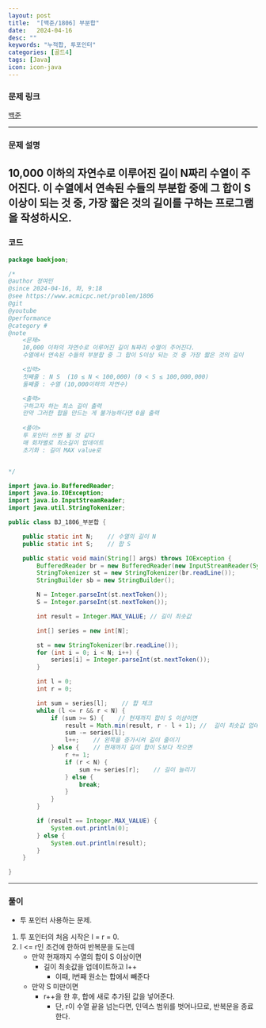 ```yaml
---
layout: post
title:  "[백준/1806] 부분합"
date:   2024-04-16
desc: ""
keywords: "누적합, 투포인터"
categories: [골드4]
tags: [Java]
icon: icon-java
---
```


### 문제 링크
[백준](https://www.acmicpc.net/problem/1806)

---

### 문제 설명
10,000 이하의 자연수로 이루어진 길이 N짜리 수열이 주어진다. 이 수열에서 연속된 수들의 부분합 중에 그 합이 S 이상이 되는 것 중, 가장 짧은 것의 길이를 구하는 프로그램을 작성하시오.
---

### 코드
```JAVA
package baekjoon;

/*
@author 정여민
@since 2024-04-16, 화, 9:18
@see https://www.acmicpc.net/problem/1806
@git
@youtube
@performance
@category #
@note
	<문제>
	10,000 이하의 자연수로 이루어진 길이 N짜리 수열이 주어진다.
	수열에서 연속된 수들의 부분합 중 그 합이 S이상 되는 것 중 가장 짧은 것의 길이

	<입력>
	첫째줄 : N S  (10 ≤ N < 100,000) (0 < S ≤ 100,000,000)
	둘째줄 : 수열 (10,000이하의 자연수)

	<출력>
	구하고자 하는 최소 길이 출력
	만약 그러한 합을 만드는 게 불가능하다면 0을 출력
	
	<풀이>
	투 포인터 쓰면 될 것 같다
	매 회차별로 최소길이 업데이트
	초기화 : 길이 MAX value로


*/

import java.io.BufferedReader;
import java.io.IOException;
import java.io.InputStreamReader;
import java.util.StringTokenizer;

public class BJ_1806_부분합 {

	public static int N;    // 수열의 길이 N
	public static int S;    // 합 S

	public static void main(String[] args) throws IOException {
		BufferedReader br = new BufferedReader(new InputStreamReader(System.in));
		StringTokenizer st = new StringTokenizer(br.readLine());
		StringBuilder sb = new StringBuilder();

		N = Integer.parseInt(st.nextToken());
		S = Integer.parseInt(st.nextToken());

		int result = Integer.MAX_VALUE; // 길이 최솟값

		int[] series = new int[N];

		st = new StringTokenizer(br.readLine());
		for (int i = 0; i < N; i++) {
			series[i] = Integer.parseInt(st.nextToken());
		}

		int l = 0;
		int r = 0;

		int sum = series[l];    // 합 체크
		while (l <= r && r < N) {
			if (sum >= S) {    // 현재까지 합이 S 이상이면
				result = Math.min(result, r - l + 1); //  길이 최솟값 업데이트
				sum -= series[l];
				l++;    // 왼쪽을 증가시켜 길이 줄이기
			} else {    // 현재까지 길이 합이 S보다 작으면
				r += 1;
				if (r < N) {
					sum += series[r];    // 길이 늘리기
				} else {
					break;
				}
			}
		}

		if (result == Integer.MAX_VALUE) {
			System.out.println(0);
		} else {
			System.out.println(result);
		}
	}

}

```

---
### 풀이
* 투 포인터 사용하는 문제.
1. 투 포인터의 처음 시작은 l = r = 0.
2. l <= r인 조건에 한하여 반복문을 도는데
    * 만약 현재까지 수열의 합이 S 이상이면
        * 길이 최솟값을 업데이트하고 l++
            * 이때, l번째 원소는 합에서 빼준다
    * 만약 S 미만이면
        * r++을 한 후, 합에 새로 추가된 값을 넣어준다.
            * 단, r이 수열 끝을 넘는다면, 인덱스 범위를 벗어나므로, 반복문을 종료한다.